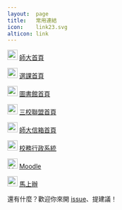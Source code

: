 ```yaml
---
layout:  page
title:   常用連結
icon:    link23.svg
alticon: link
---
```

<img src="{{ site.baseurl }}/images/home63.svg" alt="師大首頁" width="23" height="23">  [師大首頁](http://www3.ntnu.edu.tw/)

<img src="{{ site.baseurl }}/images/pen38.svg" alt="選課" width="23" height="23">  [選課首頁](http://www.ntnu.edu.tw/aa/courseweb.html)

<img src="{{ site.baseurl }}/images/living1.svg" alt="圖書館" width="23" height="23"> [圖書館首頁](http://www.lib.ntnu.edu.tw/)

<img src="{{ site.baseurl }}/images/businessman239.svg" alt="三校聯盟首頁" width="23" height="23"> [三校聯盟首頁](http://www.aca.ntu.edu.tw/UniversityAlliance/)

<img src="{{ site.baseurl }}/images/mail59.svg" alt="師大信箱首頁" width="23" height="23"> [師大信箱首頁](https://webmail.ntnu.edu.tw/cgi-bin/owmmdir2/openwebmail.pl)

<img src="{{ site.baseurl }}/images/manager3.svg" alt="校務行政系統" width="23" height="23"> [校務行政系統](http://iportal.ntnu.edu.tw/ntnu/)

<img src="{{ site.baseurl }}/images/users81.svg" alt="Moodle" width="23" height="23"> [Moodle](http://moodle2.ntnu.edu.tw/)

<img src="{{ site.baseurl }}/images/current.svg" alt="馬上辦" width="23" height="23"> [馬上辦](http://www2.ntnu.edu.tw/portal/MSB/)

還有什麼？歡迎你來開 [issue](https://github.com/communityNTNU/surviveNTNU/issues)、提建議！
